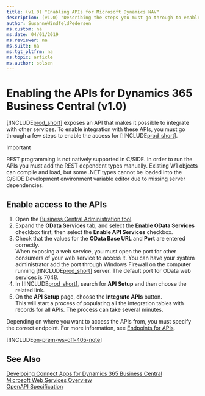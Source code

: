 ```yaml
---
title: (v1.0) "Enabling APIs for Microsoft Dynamics NAV"
description: (v1.0) "Describing the steps you must go through to enable access to the APIs."
author: SusanneWindfeldPedersen
ms.custom: na
ms.date: 04/01/2019
ms.reviewer: na
ms.suite: na
ms.tgt_pltfrm: na
ms.topic: article
ms.author: solsen
---
```


# Enabling the APIs for Dynamics 365 Business Central (v1.0)

[!INCLUDE[prod_short](../../includes/prod_short.md)] exposes an API that makes it possible to integrate with other services. To enable integration with these APIs, you must go through a few steps to enable the access for [!INCLUDE[prod_short](../../includes/prod_short.md)].

> [!IMPORTANT]  
> REST programming is not natively supported in C/SIDE. In order to run the APIs you must add the REST dependent types manually. Existing W1 objects can compile and load, but some .NET types cannot be loaded into the C/SIDE Development environment variable editor due to missing server dependencies.

## Enable access to the APIs
1. Open the [Business Central Administration tool](../../administration/administration-tool.md).
1. Expand the **OData Services** tab, and select the **Enable OData Services** checkbox first, then select the **Enable API Services** checkbox.
1. Check that the values for the **OData Base URL** and **Port** are entered correctly.  
    When exposing a web service, you must open the port for other consumers of your web service to access it. You can have your system administrator add the port through Windows Firewall on the computer running [!INCLUDE[prod_short](../../includes/prod_short.md)] server. The default port for OData web services is 7048.
1. In [!INCLUDE[prod_short](../../includes/prod_short.md)], search for **API Setup** and then choose the related link.
1. On the **API Setup** page, choose the **Integrate APIs** button.  
    This will start a process of populating all the integration tables with records for all APIs. The process can take several minutes.

Depending on where you want to access the APIs from, you must specify the correct endpoint. For more information, see [Endpoints for APIs](endpoints-apis-for-dynamics.md).

[!INCLUDE[on-prem-ws-off-405-note](../../includes/include-on-prem-ws-off-405-note.md)]

## See Also

[Developing Connect Apps for Dynamics 365 Business Central](../../developer/devenv-develop-connect-apps.md)  
[Microsoft Web Services Overview](../../webservices/web-services.md)  
[OpenAPI Specification](dynamics-open-api.md)  
